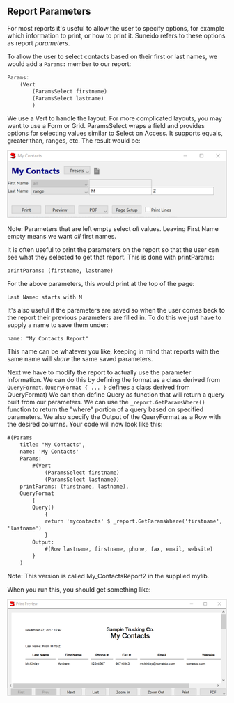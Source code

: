 ## Report Parameters

For most reports it's useful to allow the user to specify options, for example which information to print, or how to print it.  Suneido refers to these options as report *parameters*.

To allow the user to select contacts based on their first or last names, we would add a `Params:` member to our report:

``` suneido
Params:
    (Vert
        (ParamsSelect firstname)
        (ParamsSelect lastname)
        )
```

We use a Vert to handle the layout.  For more complicated layouts, you may want to use a Form or Grid.  ParamsSelect wraps a field and provides options for selecting values similar to Select on Access.  It supports equals, greater than, ranges, etc.  The result would be:

![](<../res/myreportparamsdialog.png>)

Note: Parameters that are left empty select *all* values. Leaving First Name empty means we want *all* first names.

It is often useful to print the parameters on the report so that the user can see what they selected to get that report.  This is done with printParams:

``` suneido
printParams: (firstname, lastname)
```

For the above parameters, this would print at the top of the page:

``` suneido
Last Name: starts with M
```

It's also useful if the parameters are saved so when the user comes back to the report their previous parameters are filled in.  To do this we just have to supply a name to save them under:

``` suneido
name: "My Contacts Report"
```

This name can be whatever you like, keeping in mind that reports with the same name will *share* the same saved parameters.

Next we have to modify the report to actually use the parameter information.  We can do this by defining the format as a class derived from `QueryFormat`.  (`QueryFormat { ... }` defines a class derived from QueryFormat) We can then define Query as function that will return a query built from our parameters.  We can use the `_report.GetParamsWhere()` function to return the "where" portion of a query based on specified parameters. We also specify the Output of the QueryFormat as a Row with the desired columns. Your code will now look like this:

``` suneido
#(Params
    title: "My Contacts",
    name: 'My Contacts'
    Params:
        #(Vert
            (ParamsSelect firstname)
            (ParamsSelect lastname))
    printParams: (firstname, lastname),
    QueryFormat
        {
        Query()
            {
            return 'mycontacts' $ _report.GetParamsWhere('firstname', 'lastname')
            }
        Output:
            #(Row lastname, firstname, phone, fax, email, website)
        }
    )
```

Note: This version is called My_ContactsReport2 in the supplied mylib.

When you run this, you should get something like:

![](<../res/mycontactspreview2.png>)